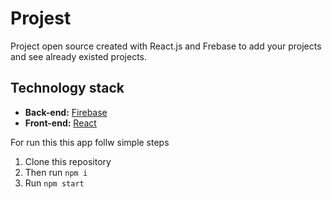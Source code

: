 # Projest

Project open source created with React.js and Frebase to add your projects and see already existed projects.

## Technology stack

* **Back-end:** [Firebase](https://firebase.google.com/)
* **Front-end:** [React](https://reactjs.org/)


For run this this app follw simple steps 
1. Clone this repository 
2. Then run `npm i`
3. Run `npm start`
